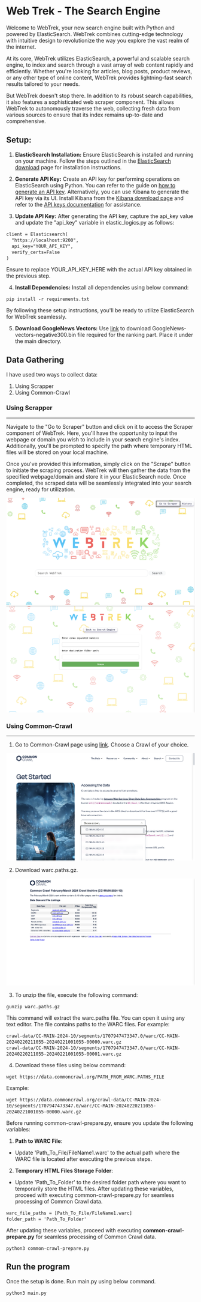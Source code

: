 # Web Trek - The Search Engine

Welcome to WebTrek, your new search engine built with Python and powered by ElasticSearch. WebTrek combines cutting-edge technology with intuitive design to revolutionize the way you explore the vast realm of the internet.

At its core, WebTrek utilizes ElasticSearch, a powerful and scalable search engine, to index and search through a vast array of web content rapidly and efficiently. Whether you're looking for articles, blog posts, product reviews, or any other type of online content, WebTrek provides lightning-fast search results tailored to your needs.

But WebTrek doesn't stop there. In addition to its robust search capabilities, it also features a sophisticated web scraper component. This allows WebTrek to autonomously traverse the web, collecting fresh data from various sources to ensure that its index remains up-to-date and comprehensive.

## Setup:

1. **ElasticSearch Installation:** Ensure ElasticSearch is installed and running on your machine. Follow the steps outlined in the [ElasticSearch download](https://www.elastic.co/downloads/elasticsearch) page for installation instructions.

2. **Generate API Key:** Create an API key for performing operations on ElasticSearch using Python. You can refer to the guide on [how to generate an API key](https://www.elastic.co/guide/en/elasticsearch/reference/current/security-api-create-api-key.html). Alternatively, you can use Kibana to generate the API key via its UI. Install Kibana from the [Kibana download page](https://www.elastic.co/downloads/kibana) and refer to the [API keys documentation](https://www.elastic.co/guide/en/kibana/current/api-keys.html) for assistance. 

3. **Update API Key:** After generating the API key, capture the api_key value and update the "api_key" variable in elastic_logics.py as follows:

```
client = Elasticsearch(
  "https://localhost:9200",
  api_key="YOUR_API_KEY",
  verify_certs=False
)
```
Ensure to replace YOUR_API_KEY_HERE with the actual API key obtained in the previous step.

4. **Install Dependencies:** Install all dependencies using below command:

```
pip install -r requirements.txt
```

By following these setup instructions, you'll be ready to utilize ElasticSearch for WebTrek seamlessly.

5. **Download GoogleNews Vectors:** Use [link](https://drive.google.com/file/d/14vA7pvQ-HLbNR9NyYg8TNc6xiaCU5PJ4/view?usp=sharing) to download GoogleNews-vectors-negative300.bin file required for the ranking part. Place it under the main directory.

## Data Gathering
I have used two ways to collect data:
1. Using Scrapper
2. Using Common-Crawl
### Using Scrapper
---

Navigate to the "Go to Scraper" button and click on it to access the Scraper component of WebTrek. Here, you'll have the opportunity to input the webpage or domain you wish to include in your search engine's index. Additionally, you'll be prompted to specify the path where temporary HTML files will be stored on your local machine.

Once you've provided this information, simply click on the "Scrape" button to initiate the scraping process. WebTrek will then gather the data from the specified webpage/domain and store it in your ElasticSearch node. Once completed, the scraped data will be seamlessly integrated into your search engine, ready for utilization.

![Image](/content/images/scrapper-image-1.png)
![Image](/content/images/scrapper-image-2.png)

### Using Common-Crawl
---
1. Go to Common-Crawl page using [link](https://commoncrawl.org/get-started). Choose a Crawl of your choice.

![Image](/content/images/common-crawl-home.png)

2. Download warc.paths.gz.

![Image](/content/images/common-crawl-warc.png)

3. To unzip the file, execute the following command:
```
gunzip warc.paths.gz
```
This command will extract the warc.paths file. You can open it using any text editor. The file contains paths to the WARC files. For example:
```
crawl-data/CC-MAIN-2024-10/segments/1707947473347.0/warc/CC-MAIN-20240220211055-20240221001055-00000.warc.gz
crawl-data/CC-MAIN-2024-10/segments/1707947473347.0/warc/CC-MAIN-20240220211055-20240221001055-00001.warc.gz
```
4. Download these files using below command:
```
wget https://data.commoncrawl.org/PATH_FROM_WARC.PATHS_FILE
```
Example:
```
wget https://data.commoncrawl.org/crawl-data/CC-MAIN-2024-10/segments/1707947473347.0/warc/CC-MAIN-20240220211055-20240221001055-00000.warc.gz
```

Before running common-crawl-prepare.py, ensure you update the following variables:

1. **Path to WARC File**:
- Update 'Path_To_File/FileName1.warc' to the actual path where the WARC file is located after executing the previous steps.
2. **Temporary HTML Files Storage Folder**:
- Update 'Path_To_Folder' to the desired folder path where you want to temporarily store the HTML files.
After updating these variables, proceed with executing common-crawl-prepare.py for seamless processing of Common Crawl data.

```
warc_file_paths = [Path_To_File/FileName1.warc]
folder_path = 'Path_To_Folder'
```
After updating these variables, proceed with executing **common-crawl-prepare.py** for seamless processing of Common Crawl data.
```
python3 common-crawl-prepare.py
```

## Run the program
Once the setup is done. Run main.py using below command.
```
python3 main.py
```
